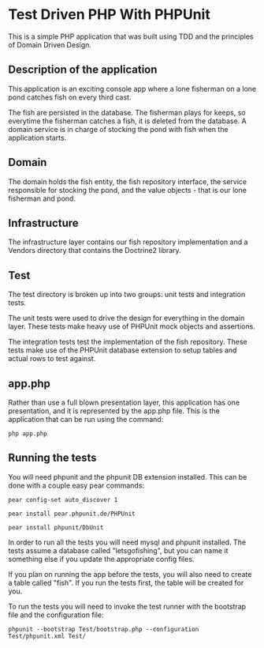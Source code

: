 Test Driven PHP With PHPUnit
============================

This is a simple PHP application that was built using TDD and the principles of Domain Driven Design.

Description of the application
------------------------------
This application is an exciting console app where a lone fisherman on a lone pond catches fish on every third cast.

The fish are persisted in the database. The fisherman plays for keeps, so everytime the fisherman catches a fish, it is
deleted from the database. A domain service is in charge of stocking the pond with fish when the application starts.

Domain
------
The domain holds the fish entity, the fish repository interface, the service responsible for stocking the pond, and the value objects - that is our lone fisherman and pond.

Infrastructure
--------------
The infrastructure layer contains our fish repository implementation and a Vendors directory that contains the Doctrine2 library.

Test
----
The test directory is broken up into two groups: unit tests and integration tests. 

The unit tests were used to drive the design for everything in the domain layer. These tests make heavy use of PHPUnit mock objects and assertions.

The integration tests test the implementation of the fish repository. These tests make use of the PHPUnit database extension to setup tables and actual rows to test against.


app.php
-------
Rather than use a full blown presentation layer, this application has one presentation, and it is represented by the app.php file. This is the application that can be run using the command:

`php app.php`

Running the tests
-----------------
You will need phpunit and the phpunit DB extension installed. This can be done with a couple easy pear commands:

`pear config-set auto_discover 1`

`pear install pear.phpunit.de/PHPUnit`

`pear install phpunit/DbUnit`

In order to run all the tests you will need mysql and phpunit installed. The tests assume a database called "letsgofishing", but you can name it something else if you update the appropriate config files. 

If you plan on running the app before the tests, you will also need to create a table called "fish". If you run the tests first, the table will be created for you.

To run the tests you will need to invoke the test runner with the bootstrap file and the configuration file:

`phpunit --bootstrap Test/bootstrap.php --configuration Test/phpunit.xml Test/`
